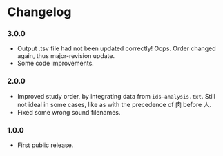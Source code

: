 
# Changelog

### 3.0.0

- Output .tsv file had not been updated correctly! Oops. Order changed again, thus major-revision update.
- Some code improvements.

### 2.0.0

- Improved study order, by integrating data from `ids-analysis.txt`. Still not ideal in some cases, like as with the precedence of 肉 before 人.
- Fixed some wrong sound filenames.

### 1.0.0

- First public release.
